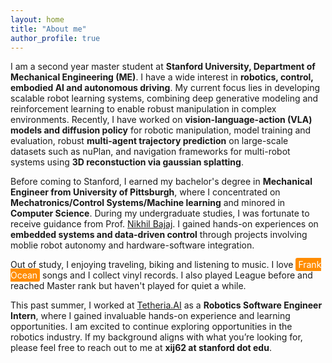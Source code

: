 ```yaml
---
layout: home
title: "About me"
author_profile: true
---
```


I am a second year master student at **Stanford University, Department of Mechanical Engineering (ME)**. I have a wide interest in **robotics, control, embodied AI and autonomous driving**. My current focus lies in developing scalable robot learning systems, combining deep generative modeling and reinforcement learning to enable robust manipulation in complex environments. Recently, I have worked on **vision-language-action (VLA) models and diffusion policy** for robotic manipulation, model training and evaluation, robust **multi-agent trajectory prediction** on large-scale datasets such as nuPlan, and navigation frameworks for multi-robot systems using **3D reconstuction via gaussian splatting**.

Before coming to Stanford, I earned my bachelor's degree in **Mechanical Engineer from University of Pittsburgh**, where I concentrated on **Mechatronics/Control Systems/Machine learning** and minored in **Computer Science**. During my undergraduate studies, I was fortunate to receive guidance from Prof. [Nikhil Bajaj](https://www.engineering.pitt.edu/people/faculty/nikhil-bajaj). I gained hands-on experiences on **embedded systems and data-driven control** through projects involving moblie robot autonomy and hardware-software integration.

Out of study, I enjoying traveling, biking and listening to music. I love <span style="background-color: #ff8c00; color: white; padding: 2px 4px; border-radius: 3px;">Frank Ocean</span> songs and I collect vinyl records. I also played League before and reached Master rank but haven't played for quiet a while.

This past summer, I worked at [Tetheria.AI](https://tetheria.ai) as a **Robotics Software Engineer Intern**, where I gained invaluable hands-on experience and learning opportunities. I am excited to continue exploring opportunities in the robotics industry. If my background aligns with what you’re looking for, please feel free to reach out to me at **xij62 at stanford dot edu**.

